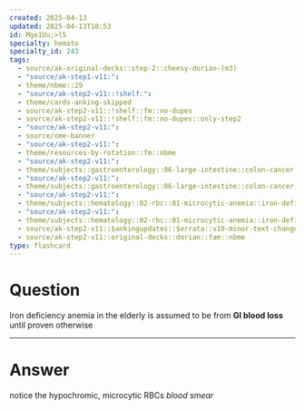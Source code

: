 ```yaml
---
created: 2025-04-13
updated: 2025-04-13T10:53
id: Mge1Uu;>l5
specialty: hemato
specialty_id: 243
tags:
  - source/ak-original-decks::step-2::cheesy-dorian-(m3)
  - "source/ak-step1-v11:": 
  - theme/nbme::29
  - "source/ak-step2-v11::!shelf:": 
  - theme/cards-anking-skipped
  - source/ak-step2-v11::!shelf::fm::no-dupes
  - source/ak-step2-v11::!shelf::fm::no-dupes::only-step2
  - "source/ak-step2-v11:": 
  - source/ome-banner
  - "source/ak-step2-v11:": 
  - theme/resources-by-rotation::fm::nbme
  - "source/ak-step2-v11:": 
  - theme/subjects::gastroenterology::06-large-intestine::colon-cancer
  - "source/ak-step2-v11:": 
  - theme/subjects::gastroenterology::06-large-intestine::colon-cancer::management
  - "source/ak-step2-v11:": 
  - theme/subjects::hematology::02-rbc::01-microcytic-anemia::iron-deficiency
  - "source/ak-step2-v11:": 
  - theme/subjects::hematology::02-rbc::01-microcytic-anemia::iron-deficiency::pathophysiology
  - source/ak-step2-v11::$ankingupdates::$errata::v10-minor-text-changes
  - source/ak-step2-v11::original-decks::dorian::fam::nbme
type: flashcard
---
```


# Question
Iron deficiency anemia in the elderly is assumed to be from **GI blood loss** until proven otherwise

---

# Answer
notice the hypochromic, microcytic RBCs *blood smear*